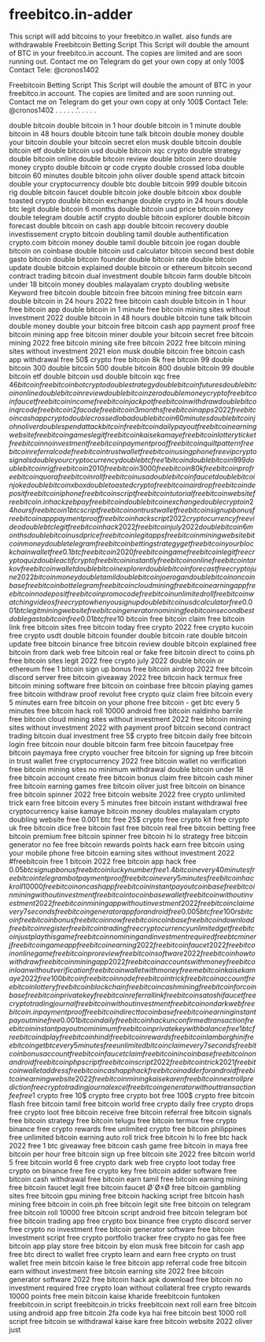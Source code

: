 # freebitco.in-adder
This script will add bitcoins to your freebitco.in wallet. also funds are withdrawable
Freebitcoin Betting Script
This Script will double the amount of BTC in your freebitco.in account.
The copies are limited and are soon running out. 
Contact me on Telegram do get your own copy at only 100$
Contact Tele: @cronos1402 


Freebitcoin Betting Script
This Script will double the amount of BTC in your freebitco.in account.
The copies are limited and are soon running out. 
Contact me on Telegram do get your own copy at only 100$
Contact Tele: @cronos1402 
.
.
.
.
.
.'.
.
.
.
.

double bitcoin double bitcoin in 1 hour double bitcoin in 1 minute
double bitcoin in 48 hours
double bitcoin tune talk
bitcoin double money
double your bitcoin
double your bitcoin secret
elon musk double bitcoin
double bitcoin etf
double bitcoin usd
double bitcoin xqc
crypto double strategy
double bitcoin online
double bitcoin review
double bitcoin zero
double money crypto
double bitcoin qr code
crypto double crossed loba
double bitcoin 60 minutes
double bitcoin john oliver
double spend attack bitcoin
double your cryptocurrency
double btc
double bitcoin 999
double bitcoin rig
double bitcoin faucet
double bitcoin joke
double bitcoin xbox
double toasted crypto
double bitcoin exchange
double crypto in 24 hours
double btc legit
double bitcoin 6 months
double bitcoin usd price
bitcoin money double telegram
double actif crypto
double bitcoin explorer
double bitcoin forecast
double bitcoin on cash app
double bitcoin recovery
double investissement crypto
bitcoin doubling tamil
double authentification crypto.com
bitcoin money double tamil
double bitcoin joe rogan
double bitcoin on coinbase
double bitcoin usd calculator
bitcoin second best
doble gasto bitcoin
double bitcoin founder
double bitcoin rate
double bitcoin update
double bitcoin explained
double bitcoin or ethereum
bitcoin second contract trading
bitcoin dual investment
double bitcoin farm
double bitcoin under 18
bitcoin money doubles malayalam
crypto doubling website
Keyword
free bitcoin
double bitcoin
free bitcoin mining
free bitcoin earn
double bitcoin in 24 hours 2022
free bitcoin cash
double bitcoin in 1 hour
free bitcoin app
double bitcoin in 1 minute
free bitcoin mining sites without investment 2022
double bitcoin in 48 hours
double bitcoin tune talk
bitcoin double money
double your bitcoin
free bitcoin cash app payment proof
free bitcoin mining app
free bitcoin miner
double your bitcoin secret
free bitcoin mining 2022
free bitcoin mining site
free bitcoin 2022
free bitcoin mining sites without investment 2021
elon musk double bitcoin
free bitcoin cash app withdrawal
free 50$ crypto
free bitcoin 8k
free bitcoin 99
double bitcoin 300
double bitcoin 500
double bitcoin 800
double bitcoin 99
double bitcoin etf
double bitcoin usd
double bitcoin xqc
free $46 bitcoin
free bitcoin bot
crypto double strategy
double bitcoin futures
double bitcoin online
double bitcoin review
double bitcoin zero
double money crypto
free bitcoin faucet
free bitcoin income
free bitcoin jackpot
free bitcoin withdraw
double bitcoin qr code
free bitcoin 2fa code
free bitcoin 3 months
free bitcoin apps 2022
free bitcoin cash app
crypto double crossed loba
double bitcoin 60 minutes
double bitcoin john oliver
double spend attack bitcoin
free bitcoin daily payout
free bitcoin earning website
free bitcoin games legit
free bitcoin kaise kamaye
free bitcoin lottery ticket
free bitcoin no investment
free bitcoin payment proof
free bitcoin quilt pattern
free bitcoin referral code
free bitcoin trust wallet
free bitcoin using phone
free vip crypto signals
double your cryptocurrency
double btc
free 1 bitcoin
double bitcoin 999
double bitcoin rig
free bitcoin 2010
free bitcoin 3000
free bitcoin 80k
free bitcoin pro
free bitcoin quora
free bitcoin roll
free bitcoin usa
double bitcoin faucet
double bitcoin joke
double bitcoin xbox
double toasted crypto
free bitcoin airdrop
free bitcoin deposit
free bitcoin iphone
free bitcoin script
free bitcoin tutorial
free bitcoin website
free bitcoin.in hack
zebpay free bitcoin
double bitcoin exchange
double crypto in 24 hours
free bitcoin 1 btc script
free bitcoin on trust wallet
free bitcoin sign up bonus
free bitcoin app payment proof
free bitcoin hack script 2022
cryptocurrency free video
double btc legit
free bitcoin hack 2022
free bitcoin july 2022
double bitcoin 6 months
double bitcoin usd price
free bitcoin legit apps
free bitcoin mining website
bitcoin money double telegram
free bitcoin betting strategy
get free bitcoin your blockchain wallet
free 0.1 btc
free bitcoin 2020
free bitcoin game
free bitcoin legit
free crypto quiz
double actif crypto
free bitcoin instantly
free bitcoin online
free bitcoin tarkov
free bitcoin wallet
double bitcoin explorer
double bitcoin forecast
free crypto june 2022
bitcoin money double tamil
double bitcoin joe rogan
double bitcoin on coinbase
free bitcoin bot telegram
free bitcoin cloud mining
free bitcoin earning app
free bitcoin no deposit
free bitcoin promo code
free bitcoin unlimited roll
free bitcoin watching videos
free crypto when you sign up
double bitcoin usd calculator
free 0.001 btc legit mining website
free bitcoin generator no mining fee
bitcoin second best
doble gasto bitcoin
free 0.01 btc
free 10$ bitcoin
free bitcoin claim
free bitcoin link
free bitcoin sites
free bitcoin today
free crypto 2022
free crypto kucoin
free crypto usdt
double bitcoin founder
double bitcoin rate
double bitcoin update
free bitcoin binance
free bitcoin review
double bitcoin explained
free bitcoin from dark web
free bitcoin real or fake
free bitcoin direct to coins.ph
free bitcoin sites legit 2022
free crypto july 2022
double bitcoin or ethereum
free 1 bitcoin sign up bonus
free bitcoin airdrop 2022
free bitcoin discord server
free bitcoin giveaway 2022
free bitcoin hack termux
free bitcoin mining software
free bitcoin on coinbase
free bitcoin playing games
free bitcoin withdraw proof
revolut free crypto quiz
claim free bitcoin every 5 minutes
earn free bitcoin on your phone
free bitcoin - get btc every 5 minutes
free bitcoin hack roll 10000 android
free bitcoin naldinho barrile
free bitcoin cloud mining sites without investment 2022
free bitcoin mining sites without investment 2022 with payment proof
bitcoin second contract trading
bitcoin dual investment
free 5$ crypto
free bitcoin daily
free bitcoin login
free bitcoin nour
double bitcoin farm
free bitcoin faucetpay
free bitcoin paymaya
free crypto voucher
free bitcoin for signing up
free bitcoin in trust wallet
free cryptocurrency 2022
free bitcoin wallet no verification
free bitcoin mining sites no minimum withdrawal
double bitcoin under 18
free bitcoin account create
free bitcoin bonus claim
free bitcoin cash miner
free bitcoin earning games
free bitcoin oliver just
free bitcoin on binance
free bitcoin spinner 2022
free bitcoin website 2022
free crypto unlimited trick
earn free bitcoin every 5 minutes
free bitcoin instant withdrawal
free cryptocurrency kaise kamaye
bitcoin money doubles malayalam
crypto doubling website
free 0.001 btc
free 25$ crypto
free crypto kit
free crypto uk
free bitcoin dice
free bitcoin fast
free bitcoin real
free bitcoin betting
free bitcoin premium
free bitcoin spinner
free bitcoin hi lo strategy
free bitcoin generator no fee
free bitcoin rewards points hack
earn free bitcoin using your mobile phone
free bitcoin earning sites without investment 2022
#freebitcoin
free 1 bitcoin 2022
free bitcoin app hack
free $0.05 btc sign up bonus
free bitcoin lucky number
free 1.4 bitcoin every 40 minutes
free bitcoin telegram bot payment proof
free bitcoin every 5 minutes
free bitcoin hack roll 10000
free bitcoin on cash app
free bitcoin instant payout coinbase
free bitcoin mining without investment
free bitcoin to coinbase wallet
free bitcoin without investment 2022
free bitcoin mining app without investment 2022
free bitcoin claim every 7 seconds
free bitcoin generator app for android
free 0.005 btc
free 100rs bitcoin
free bitcoin bonus
free bitcoin now
free bitcoin coinbase
free bitcoin download
free bitcoin register
free bitcoin trading
free cryptocurrency unlimited
get free bitcoin just play this game
free bitcoin no mining and investment required
free btc miner j
free bitcoin game app
free bitcoin earning 2022
free bitcoin faucet 2022
free bitcoin online game
free bitcoin pro review
free bitcoin software 2022
free bitcoin how to withdraw
free bitcoin mining app 2022
free bitcoin accounts with money
free bitcoin loan without verification
free bitcoin wallet with money
free me bitcoin kaise kamaye 2022
free 100 bitcoin
free bitcoin node
free bitcoin trick
free bitcoin account
free bitcoin lottery
free bitcoin blockchain
free bitcoin cash mining
free bitcoin for coinbase
free bitcoin private key
free bitcoin referral link
free bitcoin satoshi faucet
free crypto trading journal
free bitcoin without investment
free bitcoin on dark web
freebitcoin.in payment proof
free bitcoin direct to coinbase
free bitcoin earning instant payout
mine free 0.001 bitcoin daily
free bitcoin hack unconfirmed transaction
free bitcoin instant payout no minimum
free bitcoin private key with balance
free 1 btc
free bitcoin dplay
free bitcoin hindi
free bitcoin rewards
free bitcoin lamborghini
free bitcoin get btc every 5 minutes
free unlimited bitcoin claim every 7 seconds
free bitcoin bonus account
free bitcoin faucet claim
free bitcoin in coinbase
free bitcoin on android
free bitcoin php script
free bitcoin script 2022
free bitcoin trick 2021
free bitcoin wallet address
free bitcoin cash app hack
free bitcoin adder for android
free bitcoin earning website 2022
free bitcoin mining kaise karen
free bitcoin next roll prediction
free crypto trading journal excel
free bitcoin generator without transaction fee
free 1$ crypto
free 10$ crypto
free crypto bot
free 100$ crypto
free bitcoin flash
free bitcoin tamil
free bitcoin world
free crypto daily
free crypto drops
free crypto loot
free bitcoin receive
free bitcoin referral
free bitcoin signals
free bitcoin strategy
free bitcoin telugu
free bitcoin termux
free crypto binance
free crypto rewards
free unlimited crypto
free bitcoin philippines
free unlimited bitcoin earning auto roll trick
free bitcoin hi lo
free btc hack 2022
free 1 btc giveaway
free bitcoin cash game
free bitcoin in maya
free bitcoin per hour
free bitcoin sign up
free bitcoin site 2022
free bitcoin world 5
free bitcoin world 6
free crypto dark web
free crypto loot today
free crypto on binance
free fire crypto key
free bitcoin adder software
free bitcoin cash withdrawal
free bitcoin earn tamil
free bitcoin earning mining
free bitcoin faucet legit
free bitcoin faucet Ø´Ø±Ø­
free bitcoin gambling sites
free bitcoin gpu mining
free bitcoin hacking script
free bitcoin hash mining
free bitcoin in coin.ph
free bitcoin legit site
free bitcoin on telegram
free bitcoin roll 10000
free bitcoin script android
free bitcoin telegram bot
free bitcoin trading app
free crypto box binance
free crypto discord server
free crypto no investment
free bitcoin generator software
free bitcoin investment script
free crypto portfolio tracker
free crypto no gas fee
free bitcoin app play store
free bitcoin by elon musk
free bitcoin for cash app
free btc direct to wallet
free crypto learn and earn
free crypto on trust wallet
free mein bitcoin kaise le
free bitcoin app referral code
free bitcoin earn without investment
free bitcoin earning site 2022
free bitcoin generator software 2022
free bitcoin hack apk download
free bitcoin no investment required
free crypto loan without collateral
free crypto rewards 10000 points
free mein bitcoin kaise kharide
freebitcoin funtoken
freebitcoin.in script
freebitcoin.in tricks
freebitcoin next roll
earn free bitcoin using android app
free bitcoin 2fa code kya hai
free bitcoin best 1000 roll script
free bitcoin se withdrawal kaise kare
free bitcoin website 2022 oliver just

